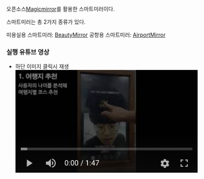 오픈소스[Magicmirror](https://magicmirror.builders/)를 활용한 스마트미러이다.

스마트미러는 총 2가지 종류가 있다.

미용실용 스마트미러: [BeautyMirror](https://github.com/ENTITYSmartMirror/BeautyMirror)
공항용 스마트미러: [AirportMirror](https://github.com/ENTITYSmartMirror/AirportMirror)

### 실행 유튜브 영상
- 하단 이미지 클릭시 재생   
[![스마트미러](./door.png)](https://youtu.be/DuVUfmSpNm8?t=0s) 